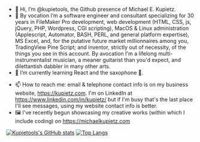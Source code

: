 - 👋 Hi, I’m @kupietools, the Github presence of Michael E. Kupietz.
- 👀 By vocation I’m a software engineer and consultant specializing for 30 years in FileMaker Pro development, web development (HTML, CSS, js, jQuery, PHP, Wordpress, CGI scripting), MacOS & Linux administration (Applescript, Automator, BASH, PERL, and general platform expertise), MS Excel, and, for the putative future market millionnaires among you, TradingView Pine Script; and inventor, strictly out of necessity, of the things you see in this account. By avocation I'm a lifelong multi-instrumentalist musician, a meaner guitarist than you'd expect, and dilettantish dabbler in many other arts. 
- 🌱 I’m currently learning React and the saxophone 🎷.

<!--- - 💞️ I’m looking to collaborate on ... --->
- 📫 How to reach me: email & telephone contact info is on my business website, https://kupietz.com. I'm on LinkedIn at https://www.linkedin.com/in/kupietz/ but if I'm busy that's the last place I'll see messages, using my website contact info is better. 
- 🖼 I've recently begun showcasing my creative works (within which I include coding) on https://michaelkupietz.com

<!---
kupietools/kupietools is a ✨ special ✨ repository because its `README.md` (this file) appears on your GitHub profile.
You can click the Preview link to take a look at your changes.
--->
<!-- https://github.com/anuraghazra/github-readme-stats -->
[![Kupietools's GitHub stats](https://github-readme-stats.vercel.app/api?username=kupietools&hide_rank=true&include_all_commits=true&line_height=16)](https://github.com/kupietools/github-readme-stats) [![Top Langs](https://github-readme-stats.vercel.app/api/top-langs/?username=kupietools&langs_count=9&layout=compact&merge_others=true)](https://github.com/kupietools/github-readme-stats)
